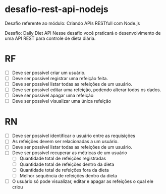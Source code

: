 # desafio-rest-api-nodejs
Desafio referente ao módulo: Criando APIs RESTfull com Node.js

Desafio: Daily Diet API
Nesse desafio você praticará o desenvolvimento de uma API REST para controle de dieta diária.


# RF
- [ ] Deve ser possível criar um usuário.
- [ ] Deve ser possível registrar uma refeição feita.
- [ ] Deve ser possível listar todas as refeições de um usuário.
- [ ] Deve ser possível editar uma refeição, podendo alterar todos os dados.
- [ ] Deve ser possível apagar uma refeição
- [ ] Deve ser possível visualizar uma única refeição

# RN
- [ ] Deve ser possível identificar o usuário entre as requisições
- [ ] As refeições devem ser relacionadas a um usuário.
- [ ] Deve ser possível listar todas as refeições de um usuário.
- [ ] Deve ser possível recuperar as métricas de um usuário
    - [ ] Quantidade total de refeições registradas
    - [ ] Quantidade total de refeições dentro da dieta
    - [ ] Quantidade total de refeições fora da dieta
    - [ ] Melhor sequência de refeições dentro da dieta
- [ ] O usuário só pode visualizar, editar e apagar as refeições o qual ele criou